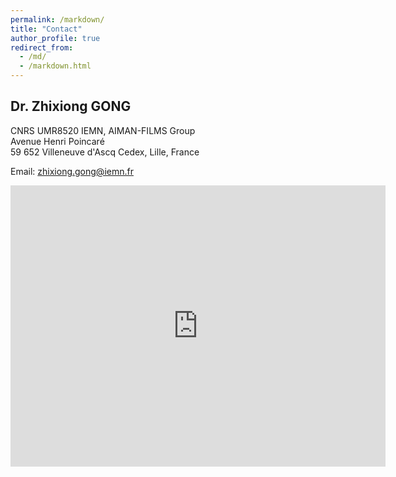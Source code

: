 ```yaml
---
permalink: /markdown/
title: "Contact"
author_profile: true
redirect_from: 
  - /md/
  - /markdown.html
---
```


## Dr. Zhixiong GONG

CNRS UMR8520 IEMN, AIMAN-FILMS Group<br />
Avenue Henri Poincaré<br />
59 652 Villeneuve d'Ascq Cedex, Lille, France<br />

Email: zhixiong.gong@iemn.fr<br />

<iframe src="https://www.google.com/maps/embed?pb=!1m18!1m12!1m3!1d2532.2567728703425!2d3.135738951403037!3d50.60376608408586!2m3!1f0!2f0!3f0!3m2!1i1024!2i768!4f13.1!3m3!1m2!1s0x47c2d6518757961d%3A0xc7e0c4805cba4276!2sInstitut%20d&#39;%C3%A9lectronique%20de%20micro%C3%A9lectronique%20et%20de%20nanotechnologie!5e0!3m2!1szh-CN!2sfr!4v1637404052655!5m2!1szh-CN!2sfr" width="600" height="450" style="border:0;" allowfullscreen="" loading="lazy"></iframe>
